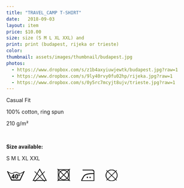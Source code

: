 ```yaml
---
title: "TRAVEL_CAMP T-SHIRT"
date:   2018-09-03
layout: item
price: $10.00
size: size (S M L XL XXL) and
print: print (budapest, rijeka or trieste)
color: 
thumbnail: assets/images/thumbnail/budapest.jpg
photos:
  - https://www.dropbox.com/s/z1b4axyiuwjewtk/budapest.jpg?raw=1
  - https://www.dropbox.com/s/9ly40rvy0fu02hp/rijeka.jpg?raw=1
  - https://www.dropbox.com/s/0y5rc7mcyjt8ujv/trieste.jpg?raw=1
---
```



Casual Fit

100% cotton, ring spun

210 g/m²

<br>

**Size available:**

S M L XL XXL

![wash icons](assets/images/icons.png)